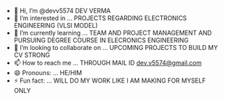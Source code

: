  - 👋 Hi, I’m @devv5574 DEV VERMA
- 👀 I’m interested in ... PROJECTS REGARDING ELECTRONICS ENGINEERING (VLSI MODEL)  
- 🌱 I’m currently learning ... TEAM AND PROJECT MANAGEMENT AND PURSUING DEGREE COURSE IN ELECRONICS ENGINEERING
- 💞️ I’m looking to collaborate on ... UPCOMING PROJECTS TO BUILD MY CV STRONG
- 📫 How to reach me ... THROUGH MAIL ID dev.v5574@gmail.com
- 😄 Pronouns: ... HE/HIM
- ⚡ Fun fact: ... WILL DO MY WORK LIKE I AM MAKING FOR MYSELF ONLY

<!---
devv5574/devv5574 is a ✨ special ✨ repository because its `README.md` (this file) appears on your GitHub profile.
You can click the Preview link to take a look at your changes.
--->
